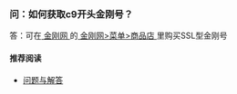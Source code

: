 ### 问：如何获取c9开头金刚号？
答：可在[ 金刚网 ](https://a2zitpro.github.io/web/金刚中文网)的[ 金刚网>菜单>商品店 ](https://www.atozitpro.net/zh/shop/)里购买SSL型金刚号

#### 推荐阅读
- [ 问题与解答 ](https://a2zitpro.github.io/web/问题与解答)
